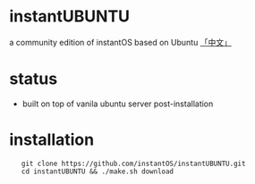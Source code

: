 # instantUBUNTU
a community edition of instantOS based on Ubuntu [「中文」](读我.md)

# status
  
  - built on top of vanila ubuntu server post-installation

# installation

  ```
     git clone https://github.com/instantOS/instantUBUNTU.git
     cd instantUBUNTU && ./make.sh download
  ```
